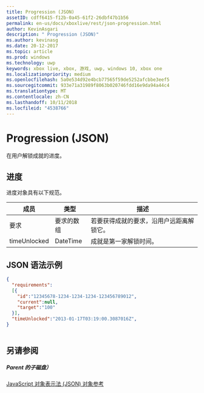 ```yaml
---
title: Progression (JSON)
assetID: cdff6415-f12b-0a45-61f2-26dbf47b1b56
permalink: en-us/docs/xboxlive/rest/json-progression.html
author: KevinAsgari
description: " Progression (JSON)"
ms.author: kevinasg
ms.date: 20-12-2017
ms.topic: article
ms.prod: windows
ms.technology: uwp
keywords: xbox live, xbox, 游戏, uwp, windows 10, xbox one
ms.localizationpriority: medium
ms.openlocfilehash: 5a0e534d92e4bcb77565f59de5252afcbbe3eef5
ms.sourcegitcommit: 933e71a31989f8063b020746fdd16e9da94a44c4
ms.translationtype: MT
ms.contentlocale: zh-CN
ms.lasthandoff: 10/11/2018
ms.locfileid: "4538766"
---
```

# <a name="progression-json"></a>Progression (JSON)
在用户解锁成就的进度。 
<a id="ID4EN"></a>

 
## <a name="progression"></a>进度
 
进度对象具有以下规范。
 
| 成员| 类型| 描述| 
| --- | --- | --- | 
| 要求| 要求的数组| 若要获得成就的要求，沿用户远距离解锁它。| 
| timeUnlocked| DateTime| 成就是第一家解锁时间。| 
  
<a id="ID4ETB"></a>

 
## <a name="sample-json-syntax"></a>JSON 语法示例
 

```json
{
  "requirements":
  [{
    "id":"12345678-1234-1234-1234-123456789012",
    "current":null,
    "target":"100"
  }],
  "timeUnlocked":"2013-01-17T03:19:00.3087016Z",
}
    
```

  
<a id="ID4E3B"></a>

 
## <a name="see-also"></a>另请参阅
 
<a id="ID4E5B"></a>

 
##### <a name="parent"></a>Parent 的子磁盘） 

[JavaScript 对象表示法 (JSON) 对象参考](atoc-xboxlivews-reference-json.md)

   